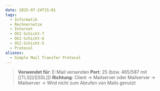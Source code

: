 ```yaml
---
date: 2025-07-24T15:01
tags:
  - Informatik
  - Rechnernetze
  - Internet
  - OSI-Schicht-7
  - OSI-Schicht-6
  - OSI-Schicht-5
  - Protocol
aliases:
  - Simple Mail Transfer Protocol
---
```

> **Verwendet für**: E-Mail versenden
> **Port**: 25 (bzw. 465/587 mit [[TLS]]/[[SSL]])
> **Richtung**: Client → Mailserver oder Mailserver → Mailserver
> → Wird nicht zum Abrufen von Mails genutzt



